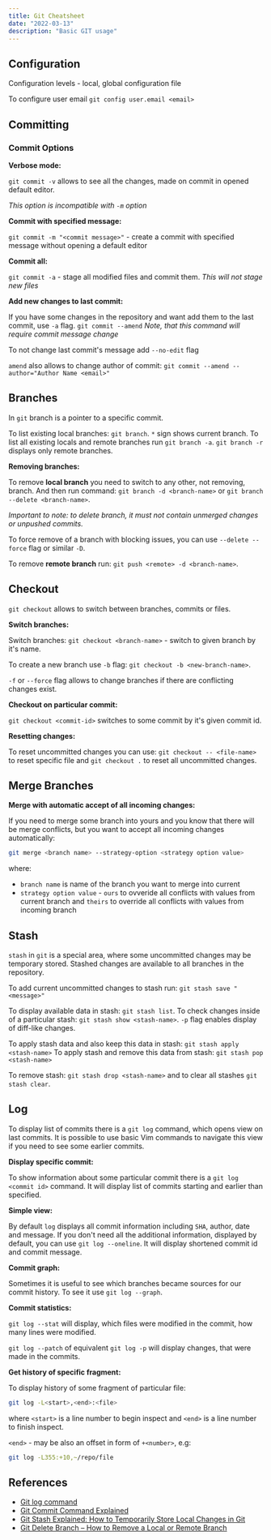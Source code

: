 ```yaml
---
title: Git Cheatsheet
date: "2022-03-13"
description: "Basic GIT usage"
---
```


## Configuration

Configuration levels - local, global
configuration file

<!-- To set up git TODO: -->

To configure user email `git config user.email <email>`

## Committing

### Commit Options

**Verbose mode:**

`git commit -v` allows to see all the changes, made on commit in opened default editor.

_This option is incompatible with `-m` option_

**Commit with specified message:**

`git commit -m "<commit message>"` - create a commit with specified message without opening a default editor

**Commit all:**

`git commit -a` - stage all modified files and commit them.
_This will not stage new files_

**Add new changes to last commit:**

If you have some changes in the repository and want add them to the last commit, use `-a` flag.
`git commit --amend`
_Note, that this command will require commit message change_

To not change last commit's message add `--no-edit` flag

`amend` also allows to change author of commit: `git commit --amend --author="Author Name <email>"`

## Branches

In `git` branch is a pointer to a specific commit.

To list existing local branches: `git branch`. `*` sign shows current branch.
To list all existing locals and remote branches run `git branch -a`.
`git branch -r` displays only remote branches.

**Removing branches:**

To remove **local branch** you need to switch to any other, not removing, branch.
And then run command: `git branch -d <branch-name>` or `git branch --delete <branch-name>`.

_Important to note: to delete branch, it must not contain unmerged changes or unpushed commits._

To force remove of a branch with blocking issues, you can use `--delete --force` flag or similar `-D`.

To remove **remote branch** run: `git push <remote> -d <branch-name>`.

## Checkout

`git checkout` allows to switch between branches, commits or files.

**Switch branches:**

Switch branches: `git checkout <branch-name>` - switch to given branch by it's name.

To create a new branch use `-b` flag: `git checkout -b <new-branch-name>`.

`-f` or `--force` flag allows to change branches if there are conflicting changes exist.

**Checkout on particular commit:**

`git checkout <commit-id>` switches to some commit by it's given commit id.

**Resetting changes:**

To reset uncommitted changes you can use: `git checkout -- <file-name>` to reset specific file
and `git checkout .` to reset all uncommitted changes.

## Merge Branches

**Merge with automatic accept of all incoming changes:**

If you need to merge some branch into yours and you know that there will be merge conflicts, but
you want to accept all incoming changes automatically:

```bash
git merge <branch name> --strategy-option <strategy option value>
```

where:

- `branch name` is name of the branch you want to merge into current
- `strategy option value` - `ours` to ovveride all conflicts with values from current branch and
  `theirs` to override all conflicts with values from incoming branch

## Stash

`stash` in `git` is a special area, where some uncommitted changes may be temporary stored.
Stashed changes are available to all branches in the repository.

To add current uncommitted changes to stash run: `git stash save "<message>"`

To display available data in stash: `git stash list`.
To check changes inside of a particular stash: `git stash show <stash-name>`.
`-p` flag enables display of diff-like changes.

To apply stash data and also keep this data in stash: `git stash apply <stash-name>`
To apply stash and remove this data from stash: `git stash pop <stash-name>`

To remove stash: `git stash drop <stash-name>`
and to clear all stashes `git stash clear`.

## Log

To display list of commits there is a `git log` command, which opens view on last commits.
It is possible to use basic Vim commands to navigate this view if you need to see some earlier commits.

**Display specific commit:**

To show information about some particular commit there is a `git log <commit id>` command.
It will display list of commits starting and earlier than specified.

**Simple view:**

By default `log` displays all commit information including `SHA`, author, date and message.
If you don't need all the additional information, displayed by default, you can use `git log --oneline`.
It will display shortened commit id and commit message.

**Commit graph:**

Sometimes it is useful to see which branches became sources for our commit history. To see it use `git log --graph`.

**Commit statistics:**

`git log --stat` will display, which files were modified in the commit, how many lines were modified.

`git log --patch` of equivalent `git log -p` will display changes, that were made in the commits.

**Get history of specific fragment:**

To display history of some fragment of particular file:

```bash
git log -L<start>,<end>:<file>
```

where `<start>` is a line number to begin inspect and `<end>` is a line number to finish inspect.

`<end>` - may be also an offset in form of `+<number>`, e.g:

```bash
git log -L355:+10,~/repo/file
```



## References

- [Git log command](https://www.freecodecamp.org/news/git-log-command/)
- [Git Commit Command Explained](https://www.freecodecamp.org/news/git-commit-command-explained/)
- [Git Stash Explained: How to Temporarily Store Local Changes in Git](https://www.freecodecamp.org/news/git-stash-explained/)
- [Git Delete Branch – How to Remove a Local or Remote Branch](https://www.freecodecamp.org/news/git-delete-branch-how-to-remove-a-local-or-remote-branch/)
